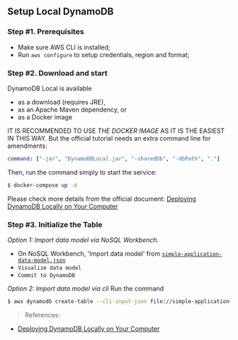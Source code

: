 ## Setup Local DynamoDB

### Step #1. Prerequisites
* Make sure AWS CLI is installed;
* Run `aws configure` to setup credentials, region and format;

### Step #2. Download and start

DynamoDB Local is available
* as a download (requires JRE),
* as an Apache Maven dependency, or
* as a Docker image


IT IS RECOMMENDED TO USE *THE DOCKER IMAGE* AS IT IS THE EASIEST IN THIS WAY. But the official tutorial needs an extra command line for amendments:
```yaml
command: ["-jar", "DynamoDBLocal.jar", "-sharedDb", "-dbPath", "."]
```

Then, run the command simply to start the service:
```bash
$ docker-compose up -d
```

Please check more details from the official document: [Deploying DynamoDB Locally on Your Computer](https://docs.aws.amazon.com/amazondynamodb/latest/developerguide/DynamoDBLocal.DownloadingAndRunning.html)


### Step #3. Initialize the Table

*Option 1: Import data model via NoSQL Workbench.*
* On NoSQL Workbench, 'Import data model' from [`simple-application-data-model.json`](simple-application-data-model.json)
* `Visualize data model`
* `Commit to DynamoDB`

*Option 2: Import data model via cli*
Run the command
```bash
$ aws dynamodb create-table --cli-input-json file://simple-application-data-model.json --endpoint-url http://localhost:8000`
```

> References:
* [Deploying DynamoDB Locally on Your Computer](https://docs.aws.amazon.com/amazondynamodb/latest/developerguide/DynamoDBLocal.DownloadingAndRunning.html)
